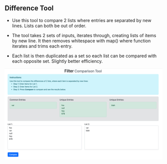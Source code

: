 Difference Tool
---------------
- Use this tool to compare 2 lists where entries are separated by new lines. Lists can both be out of order.

- The tool takes 2 sets of inputs, iterates through, creating lists of items by new line. It then removes whitespace with map() where function iterates and trims each entry. 

- Each list is then duplicated as a set so each list can be compared with each opposite set. Slightly better efficiency.

![alt text](https://github.com/gsurmanski/listdiff/blob/master/screenshot.png?raw=true)

